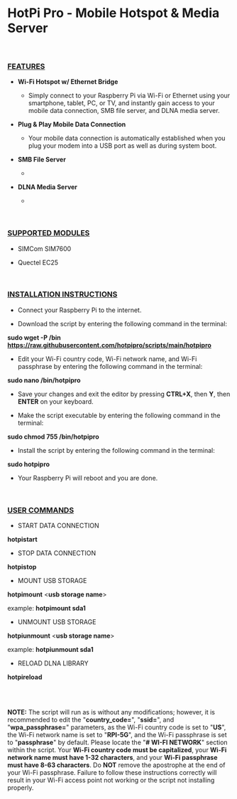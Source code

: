 **<h1>HotPi Pro - Mobile Hotspot & Media Server</h1>**

<br>

**<h3><ins>FEATURES</ins></h3>**

- **Wi-Fi Hotspot w/ Ethernet Bridge**

  - Simply connect to your Raspberry Pi via Wi-Fi or Ethernet using your smartphone, tablet, PC, or TV, and instantly gain access to your mobile data connection, SMB file server, and DLNA media server.

- **Plug & Play Mobile Data Connection**

  - Your mobile data connection is automatically established when you plug your modem into a USB port as well as during system boot.

- **SMB File Server**

  -

- **DLNA Media Server**

  -

<BR>

**<h3><ins>SUPPORTED MODULES</ins></h3>**

- SIMCom SIM7600

- Quectel EC25

<br>

**<h3><ins>INSTALLATION INSTRUCTIONS</ins></h3>**

- Connect your Raspberry Pi to the internet.

- Download the script by entering the following command in the terminal:

**sudo wget -P /bin https://raw.githubusercontent.com/hotpipro/scripts/main/hotpipro**

- Edit your Wi-Fi country code, Wi-Fi network name, and Wi-Fi passphrase by entering the following command in the terminal:

**sudo nano /bin/hotpipro**

- Save your changes and exit the editor by pressing **CTRL+X**, then **Y**, then **ENTER** on your keyboard.

- Make the script executable by entering the following command in the terminal:

**sudo chmod 755 /bin/hotpipro**

- Install the script by entering the following command in the terminal:

**sudo hotpipro**

- Your Raspberry Pi will reboot and you are done.

<br>

**<h3><ins>USER COMMANDS</ins></h3>**

- START DATA CONNECTION

**hotpistart**

- STOP DATA CONNECTION

**hotpistop**

- MOUNT USB STORAGE

**hotpimount** \<**usb storage name**\>

example: **hotpimount sda1**

- UNMOUNT USB STORAGE

**hotpiunmount** \<**usb storage name**\>

example: **hotpiunmount sda1**

- RELOAD DLNA LIBRARY

**hotpireload**

<br>
<br>

**NOTE:** The script will run as is without any modifications; however, it is recommended to edit the "**country_code=**", "**ssid=**", and "**wpa_passphrase=**" parameters, as the Wi-Fi country code is set to "**US**", the Wi-Fi network name is set to "**RPI-5G**", and the Wi-Fi passphrase is set to "**passphrase**" by default. Please locate the "**# WI-FI NETWORK**" section within the script. Your **Wi-Fi country code must be capitalized**, your **Wi-Fi network name must have 1-32 characters**, and your **Wi-Fi passphrase must have 8-63 characters**. Do **NOT** remove the apostrophe at the end of your Wi-Fi passphrase. Failure to follow these instructions correctly will result in your Wi-Fi access point not working or the script not installing properly.
